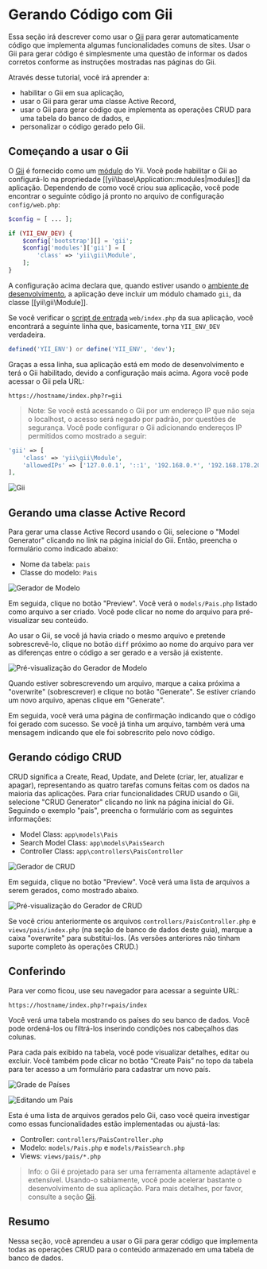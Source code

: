 Gerando Código com Gii
========================

Essa seção irá descrever como usar o [Gii](https://github.com/yiisoft/yii2-gii/blob/master/docs/guide-pt-BR/README.md) para  gerar automaticamente código que implementa algumas funcionalidades comuns de sites. Usar o Gii para gerar código é simplesmente uma questão de informar os dados corretos conforme as instruções mostradas nas páginas do Gii.

Através desse tutorial, você irá aprender a:

* habilitar o Gii em sua aplicação,
* usar o Gii para gerar uma classe Active Record,
* usar o Gii para gerar código que implementa as operações CRUD para uma tabela do banco de dados, e
* personalizar o código gerado pelo Gii.


Começando a usar o Gii <span id="starting-gii"></span>
------------

O [Gii](https://github.com/yiisoft/yii2-gii/blob/master/docs/guide-pt-BR/README.md) é fornecido como um [módulo](structure-modules.md) do Yii. Você pode habilitar o Gii ao configurá-lo na propriedade [[yii\base\Application::modules|modules]] da aplicação. Dependendo de como você criou sua aplicação, você pode encontrar o seguinte código já pronto no arquivo de configuração `config/web.php`:

```php
$config = [ ... ];

if (YII_ENV_DEV) {
    $config['bootstrap'][] = 'gii';
    $config['modules']['gii'] = [
        'class' => 'yii\gii\Module',
    ];
}
```

A configuração acima declara que, quando estiver usando o [ambiente de desenvolvimento](concept-configurations.md#environment-constants), a aplicação deve incluir um módulo chamado `gii`, da classe [[yii\gii\Module]].

Se você verificar o [script de entrada](structure-entry-scripts.md) `web/index.php` da sua aplicação, você encontrará a seguinte linha que, basicamente, torna  `YII_ENV_DEV` verdadeira.

```php
defined('YII_ENV') or define('YII_ENV', 'dev');
```

Graças a essa linha, sua aplicação está em modo de desenvolvimento e terá o Gii habilitado, devido a configuração mais acima. Agora você pode acessar o Gii pela URL:

```
https://hostname/index.php?r=gii
```

> Note: Se você está acessando o Gii por um endereço IP que não seja o localhost, o acesso será negado por padrão, por questões de segurança.
> Você pode configurar o Gii adicionando endereços IP permitidos como mostrado a seguir:
>
```php
'gii' => [
    'class' => 'yii\gii\Module',
    'allowedIPs' => ['127.0.0.1', '::1', '192.168.0.*', '192.168.178.20'] // ajuste de acordo com suas necessidades
],
```

![Gii](images/start-gii.png)


Gerando uma classe Active Record <span id="generating-ar"></span>
---------------------------------

Para gerar uma classe Active Record usando o Gii, selecione o "Model Generator" clicando no link na página inicial do Gii. Então, preencha o formulário como indicado abaixo:

* Nome da tabela: `pais`
* Classe do modelo: `Pais`

![Gerador de Modelo](images/start-gii-model.png)

Em seguida, clique no botão "Preview". Você verá o `models/Pais.php` listado como arquivo a ser criado. Você pode clicar no nome do arquivo para pré-visualizar seu conteúdo.

Ao usar o Gii, se você já havia criado o mesmo arquivo e pretende sobrescrevê-lo, clique no botão `diff` próximo ao nome do arquivo para ver as diferenças entre o código a ser gerado e a versão já existente.

![Pré-visualização do Gerador de Modelo](images/start-gii-model-preview.png)

Quando estiver sobrescrevendo um arquivo, marque a caixa próxima a "overwrite" (sobrescrever) e clique no botão "Generate". Se estiver criando um novo arquivo, apenas clique em "Generate".

Em seguida, você verá uma página de confirmação indicando que o código foi gerado com sucesso. Se você já tinha um arquivo, também verá uma mensagem indicando que ele foi sobrescrito pelo novo código.


Gerando código CRUD <span id="generating-crud"></span>
--------------------

CRUD significa a Create, Read, Update, and Delete (criar, ler, atualizar e apagar), representando as quatro tarefas comuns feitas com os dados na maioria das aplicações. Para criar funcionalidades CRUD usando o Gii, selecione "CRUD Generator" clicando no link na página inicial do Gii. Seguindo o exemplo "pais", preencha o formulário com as seguintes informações:

* Model Class: `app\models\Pais`
* Search Model Class: `app\models\PaisSearch`
* Controller Class: `app\controllers\PaisController`

![Gerador de CRUD](images/start-gii-crud.png)

Em seguida, clique no botão "Preview". Você verá uma lista de arquivos a serem gerados, como mostrado abaixo.

![Pré-visualização do Gerador de CRUD](images/start-gii-crud-preview.png)

Se você criou anteriormente os arquivos `controllers/PaisController.php` e
`views/pais/index.php` (na seção de banco de dados deste guia), marque a caixa "overwrite" para substitui-los. (As versões anteriores não tinham suporte completo às operações CRUD.)


Conferindo <span id="trying-it-out"></span>
-------------

Para ver como ficou, use seu navegador para acessar a seguinte URL:

```
https://hostname/index.php?r=pais/index
```

Você verá uma tabela mostrando os países do seu banco de dados. Você pode ordená-los ou filtrá-los inserindo condições nos cabeçalhos das colunas.

Para cada país exibido na tabela, você pode visualizar detalhes, editar ou excluir.
Você também pode clicar no botão “Create Pais” no topo da tabela para ter acesso a um formulário para cadastrar um novo país.

![Grade de Países](images/start-gii-country-grid.png)

![Editando um País](images/start-gii-country-update.png)

Esta é uma lista de arquivos gerados pelo Gii, caso você queira investigar como essas funcionalidades estão implementadas ou ajustá-las:

* Controller: `controllers/PaisController.php`
* Modelo: `models/Pais.php` e `models/PaisSearch.php`
* Views: `views/pais/*.php`

> Info: o Gii é projetado para ser uma ferramenta altamente adaptável e extensível. Usando-o sabiamente, você pode acelerar bastante o desenvolvimento de sua aplicação. Para mais detalhes, por favor, consulte a seção [Gii](https://github.com/yiisoft/yii2-gii/blob/master/docs/guide-pt-BR/README.md).


Resumo <span id="summary"></span>
-------

Nessa seção, você aprendeu a usar o Gii para gerar código que implementa todas as operações CRUD para o conteúdo armazenado em uma tabela de banco de dados.
